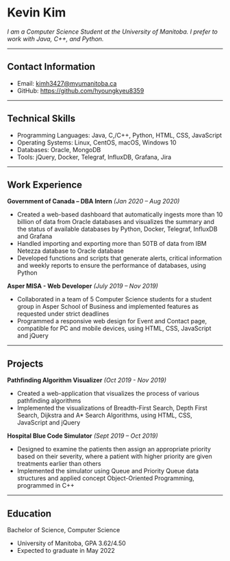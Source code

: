 # Kevin Kim
_I am a Computer Science Student at the University of Manitoba. I prefer to work with Java, C++, and Python._

---

## Contact Information
- Email: kimh3427@myumanitoba.ca
- GitHub: https://github.com/hyoungkyeu8359

---

## Technical Skills
- Programming Languages: Java, C,/C++, Python, HTML, CSS, JavaScript
- Operating Systems: Linux, CentOS, macOS, Windows 10
- Databases: Oracle, MongoDB
- Tools: jQuery, Docker, Telegraf, InfluxDB, Grafana, Jira

---

## Work Experience
**Government of Canada – DBA Intern** _(Jan 2020 – Aug 2020)_
- Created a web-based dashboard that automatically ingests more than 10 billion of data from Oracle databases and visualizes the summary and the status of available databases by Python, Docker, Telegraf, InfluxDB and Grafana
- Handled importing and exporting more than 50TB of data from IBM Netezza database to Oracle database
- Developed functions and scripts that generate alerts, critical information and weekly reports to ensure the performance of databases, using Python

**Asper MISA - Web Developer** _(July 2019 – Nov 2019)_
- Collaborated in a team of 5 Computer Science students for a student group in Asper School of Business and implemented features as requested under strict deadlines
- Programmed a responsive web design for Event and Contact page, compatible for PC and mobile devices, using HTML, CSS, JavaScript and jQuery

---

## Projects
**Pathfinding Algorithm Visualizer** _(Oct 2019 - Nov 2019)_
- Created a web-application that visualizes the process of various pathfinding algorithms
- Implemented the visualizations of Breadth-First Search, Depth First Search, Dijkstra and A* Search Algorithms, using HTML, CSS, JavaScript and jQuery

**Hospital Blue Code Simulator** _(Sept 2019 – Oct 2019)_
- Designed to examine the patients then assign an appropriate priority based on their severity, where a patient with higher priority are given treatments earlier than others
- Implemented the simulator using Queue and Priority Queue data structures and applied concept Object-Oriented Programming, programmed in C++

---

## Education
Bachelor of Science, Computer Science
- University of Manitoba, GPA 3.62/4.50
- Expected to graduate in May 2022
